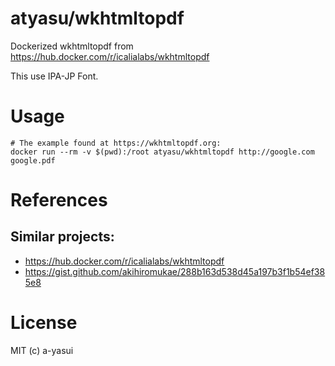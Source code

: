 # atyasu/wkhtmltopdf

Dockerized wkhtmltopdf from https://hub.docker.com/r/icalialabs/wkhtmltopdf

This use IPA-JP Font.

# Usage

```shell
# The example found at https://wkhtmltopdf.org:
docker run --rm -v $(pwd):/root atyasu/wkhtmltopdf http://google.com google.pdf
```

# References

## Similar projects:

- https://hub.docker.com/r/icalialabs/wkhtmltopdf
- https://gist.github.com/akihiromukae/288b163d538d45a197b3f1b54ef385e8

# License

MIT (c) a-yasui
